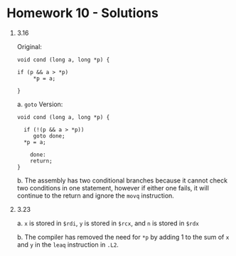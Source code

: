 # Homework 10 - Solutions

1. 3.16
   
	Original:
	```{C}
	void cond (long a, long *p) {

   	if (p && a > *p)
  	     *p = a;

	}
	```
	a. `goto` Version:

	```{C}
	void cond (long a, long *p) {

 	  if (!(p && a > *p)) 
  	     goto done;
  	  *p = a;

		done:
		return;
	}
	```
	b. The assembly has two conditional branches because it cannot check two conditions in one statement, however if either one fails, it will continue to the return and ignore the `movq` instruction.

2. 3.23

	a. `x` is stored in `$rdi`, `y` is stored in `$rcx`, and `n` is stored in `$rdx`

	b. The compiler has removed the need for `*p` by adding 1 to the sum of `x` and `y` in the `leaq` instruction in `.L2`.